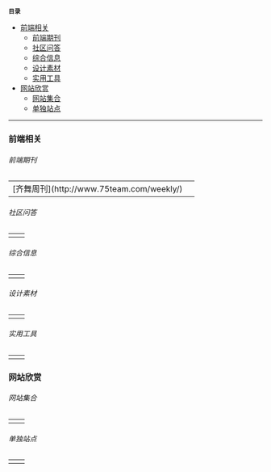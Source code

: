 **`目录`**

- [前端相关](#前端相关)
	+ [前端期刊](#前端期刊)
	+ [社区问答](#社区问答)
	+ [综合信息](#综合信息)
	+ [设计素材](#设计素材)
	+ [实用工具](#实用工具)
- [网站欣赏](#网站欣赏)
	+ [网站集合](#网站集合)
	+ [单独站点](#单独站点)

---

<h3 id="前端相关">前端相关</h3>
<h6 id="前端期刊">前端期刊</h6>
<table>
	<tbody>
		<tr>
			<td>[齐舞周刊](http://www.75team.com/weekly/)</td>
			<td></td>
		</tr>
	</tbody>
</table>

<h6 id="社区问答">社区问答</h6>
<table>
	<tbody>
		<tr>
			<td></td>
			<td></td>
		</tr>
	</tbody>
</table>

<h6 id="综合信息">综合信息</h6>
<table>
	<tbody>
		<tr>
			<td></td>
			<td></td>
		</tr>
	</tbody>
</table>

<h6 id="设计素材">设计素材</h6>
<table>
	<tbody>
		<tr>
			<td></td>
			<td></td>
		</tr>
	</tbody>
</table>

<h6 id="实用工具">实用工具</h6>
<table>
	<tbody>
		<tr>
			<td></td>
			<td></td>
		</tr>
	</tbody>
</table>

<h3 id="网站欣赏">网站欣赏</h3>
<h6 id="网站集合">网站集合</h6>
<table>
	<tbody>
		<tr>
			<td></td>
			<td></td>
		</tr>
	</tbody>
</table>

<h6 id="单独站点">单独站点</h6>
<table>
	<tbody>
		<tr>
			<td></td>
			<td></td>
		</tr>
	</tbody>
</table>
